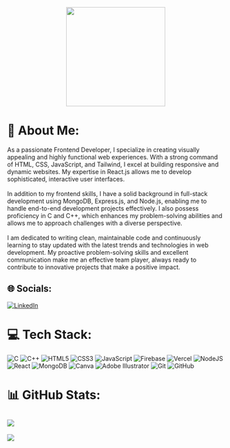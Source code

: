 <div align="center">
  <img height="230" src="https://i.ibb.co/RvJPY9z/1.png"  />
</div>


# 💫 About Me:
As a passionate Frontend Developer, I specialize in creating visually appealing and highly functional web experiences. With a strong command of HTML, CSS, JavaScript, and Tailwind, I excel at building responsive and dynamic websites. My expertise in React.js allows me to develop sophisticated, interactive user interfaces.<br><br>In addition to my frontend skills, I have a solid background in full-stack development using MongoDB, Express.js, and Node.js, enabling me to handle end-to-end development projects effectively. I also possess proficiency in C and C++, which enhances my problem-solving abilities and allows me to approach challenges with a diverse perspective.<br><br>I am dedicated to writing clean, maintainable code and continuously learning to stay updated with the latest trends and technologies in web development. My proactive problem-solving skills and excellent communication make me an effective team player, always ready to contribute to innovative projects that make a positive impact.


## 🌐 Socials:
[![LinkedIn](https://img.shields.io/badge/LinkedIn-%230077B5.svg?logo=linkedin&logoColor=white)](https://linkedin.com/in/https://www.linkedin.com/in/jayed-jishan-a51a331bb) 

# 💻 Tech Stack:
![C](https://img.shields.io/badge/c-%2300599C.svg?style=for-the-badge&logo=c&logoColor=white) ![C++](https://img.shields.io/badge/c++-%2300599C.svg?style=for-the-badge&logo=c%2B%2B&logoColor=white) ![HTML5](https://img.shields.io/badge/html5-%23E34F26.svg?style=for-the-badge&logo=html5&logoColor=white) ![CSS3](https://img.shields.io/badge/css3-%231572B6.svg?style=for-the-badge&logo=css3&logoColor=white) ![JavaScript](https://img.shields.io/badge/javascript-%23323330.svg?style=for-the-badge&logo=javascript&logoColor=%23F7DF1E) ![Firebase](https://img.shields.io/badge/firebase-%23039BE5.svg?style=for-the-badge&logo=firebase) ![Vercel](https://img.shields.io/badge/vercel-%23000000.svg?style=for-the-badge&logo=vercel&logoColor=white) ![NodeJS](https://img.shields.io/badge/node.js-6DA55F?style=for-the-badge&logo=node.js&logoColor=white) ![React](https://img.shields.io/badge/react-%2320232a.svg?style=for-the-badge&logo=react&logoColor=%2361DAFB) ![MongoDB](https://img.shields.io/badge/MongoDB-%234ea94b.svg?style=for-the-badge&logo=mongodb&logoColor=white) ![Canva](https://img.shields.io/badge/Canva-%2300C4CC.svg?style=for-the-badge&logo=Canva&logoColor=white) ![Adobe Illustrator](https://img.shields.io/badge/adobe%20illustrator-%23FF9A00.svg?style=for-the-badge&logo=adobe%20illustrator&logoColor=white) ![Git](https://img.shields.io/badge/git-%23F05033.svg?style=for-the-badge&logo=git&logoColor=white) ![GitHub](https://img.shields.io/badge/github-%23121011.svg?style=for-the-badge&logo=github&logoColor=white)
# 📊 GitHub Stats:
![](https://github-readme-streak-stats.herokuapp.com/?user=JayedXishan&theme=dark&hide_border=false)<br/>
---
[![](https://visitcount.itsvg.in/api?id=JayedXishan&icon=0&color=0)](https://visitcount.itsvg.in)

<!-- Proudly created with GPRM ( https://gprm.itsvg.in ) -->
